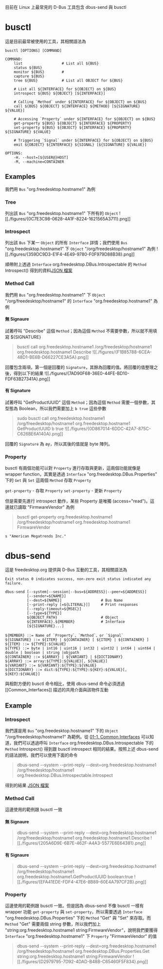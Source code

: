 目前在 Linux 上最常見的 D-Bus 工具包含 dbus-send 與 busctl

# busctl

這是目前最常被使用的工具，其相關語法為

```
busctl [OPTIONS] [COMMAND]

COMMAND:
    list                  # List all ${BUS}
    status ${BUS}
    monitor ${BUS}        # 
    capture ${BUS}
    tree ${BUS}           # List all OBJECT for ${BUS}

	# List all ${INTERFACE} for ${OBJECT} on ${BUS}
    introspect ${BUS} ${OBJECT} [${INTERFACE}]

    # Calling `Method` under ${INTERFACE} for ${OBJECT} on ${BUS}
    call ${BUS} ${OBJECT} ${INTERFACE} ${METHOD} [${SIGNATURE} ${VALUE}]

    # Accessing `Property` under ${INTERFACE} for ${OBJECT} on ${BUS}
    get-property ${BUS} ${OBJECT} ${INTERFACE} ${PROPERTY}
    set-property ${BUS} ${OBJECT} ${INTERFACE} ${PROPERTY} ${SIGNATURE} ${VALUE}

    # Triggering `Signal` under ${INTERFACE} for ${OBJECT} on ${BUS}
    emit ${OBJECT} ${INTERFACE} ${SIGNAL} [${SIGNATURE} ${VALUE}]

OPTIONS:
    -H. --host=[${USER@}HOST]
    -M, --machine=CONTAINER 
```

## Examples

我們用 `Bus` "org.freedesktop.hostname1" 為例

### Tree

列出該 `Bus` "org.freedesktop.hostname1" 下所有的 `Object`
![[./figures/{0C7E3C98-0628-4A1F-8224-1621565A3711}.png]]

### Introspect

列出該 `Bus` 下某一 `Object` 的所有 `Interface` 詳情；我們使用  `Bus` "org.freedesktop.hostname1" 下 `Object` "/org/freedesktop/hostname1" 為例
![[./figures/{359DC9D3-E1F4-4E49-9780-F0F979D88B38}.png]]

順帶附上透過 `Interface` org.freedesktop.DBus.Introspectable 的 `Method` Introspect() 得到的資料[JSON 檔案](./attachments/org.freedesktop.hostname1.json)
### Method Call

我們用 `Bus` "org.freedesktop.hostname1" 下 `Object` "/org/freedesktop/hostname1" 的 `Interface` "org.freedesktop.hostname1" 為例

#### 無 Signaure

試著呼叫 "Describe" 這個 `Method`；因為這個 `Method` 不需要參數，所以就不用填寫 ${SIGNATURE}

>  busctl call org.freedesktop.hostname1 /org/freedesktop/hostname1 org.freedesktop.hostname1 Describe
![[./figures/{F1B85788-6CEA-48D1-BE6B-D66227CE3A5A}.png]]

回覆包含兩項，第一個是回覆的 `Signature`，其餘為回覆的值。將回覆的值整理之後，得到以下的結果
![[./figures/{7AD90F68-36E0-44FE-BD10-FDF63B27341A}.png]]

#### 有 Signature

試著呼叫 "GetProductUUID" 這個 `Method`；因為這個 `Method` 需要一個參數，其型態為 Boolean，所以我們需要加上 `b true` 這些參數

> sudo busctl call org.freedesktop.hostname1 /org/freedesktop/hostname1 org.freedesktop.hostname1 GetProductUUID b true
![[./figures/{0D867014-6DDC-42A7-875C-C626BE6A140A}.png]]

回覆的 `Signature` 為 ay，所以其後的值就是 byte 陣列。

### Property

busctl 有兩個功能可以對 `Property` 進行存取與更新，這兩個功能就像是 wrapper function，其實是透過 `Interface` "org.freedesktop.DBus.Properties" 下的 `Get` 與 `Set` 這兩個 `Method` 存取 `Property`

`get-property` - 存取 `Property` 
`set-property` - 更新 `Property` 

但是需要先進行 introspect 動作，某些 Property 是唯獨 (access="read")。這邊就已讀取 "FirmwareVendor" 為例

> busctl get-property org.freedesktop.hostname1 /org/freedesktop/hostname1 org.freedesktop.hostname1 FirmwareVendor
```
s "American Megatrends Inc."
```



# dbus-send

這是 freedesktop.org 提供與 D-Bus 互動的工具，其相關語法為

```
Exit status 0 indicates success, non-zero exit status indicated any failure.

dbus-send [--system|--session|--bus=${ADDRESS}|--peer=${ADDRESS}] 
          [--sender=${NAME}] 
          [--dest=${NAME}]                  # Bus Name
          [--print-reply [=${LITERAL}]]     # Print responses
          [--reply-timeout=${MSEC}] 
          [--type=${TYPE}] 
          ${OBJECT_PATH}                    # Object
          ${INTERFACE}.${MEMBER}            # Interface
          [${SIGNATURE}...]

${MEMBER} ::= Name of `Property`、`Method`、or `Signal`
${SIGNATURE} ::= ${ITEM} | ${CONTAINER} [ ${ITEM} | ${CONTAINER} ]
${ITEM} ::= ${TYPE}:${VALUE}
${TYPE} ::= byte | int16 | uint16 | int32 | uint32 | int64 | uint64 | double | boolean | string |objpath
${CONTAINER} ::= ${ARRAY} | ${VARIANT} | ${DICTIONARY}
${ARRAY} ::= array:${TYPE}:${VALUE}[, ${VALUE}]
${VARIANT} ::= ${VARIANT}:${TYPE}:${VALUE}
${DICTIONARY} ::= dict:${TYPE}:${TYPE}:${KEY}:${VALUE}[, ${KEY}:${VALUE}]
```

與相對方便的 busctl 命令相比，使用 dbus-send 命令必須透過 [[Common_Interfaces]] 描述的共用介面與該物件互動
## Example 

### Introspect

我們還是用 `Bus` "org.freedesktop.hostname1" 下的 `Object` "/org/freedesktop/hostname1" 為範例。從 [01-1. Common Interfaces](Common_Interfaces.md) 可以知道，我們可以透過呼叫 `Interface` org.freedesktop.DBus.Introspectable 下的 `Method` Introspect() 得到跟 busctl introspect 相同的結果。按照上述 dbus-send 的語法說明，我們可以使用下面的命令

> dbus-send --system --print-reply --dest=org.freedesktop.hostname1  /org/freedesktop/hostname1 org.freedesktop.DBus.Introspectable.Introspect

得到的結果 [JSON 檔案](./attachments/org.freedesktop.hostname1_2.json) 
### Method Call

這邊使用的範例跟 busctl 一致
#### 無 Signaure

> dbus-send --system --print-reply --dest=org.freedesktop.hostname1 /org/freedesktop/hostname1 org.freedesktop.hostname1.Describe
![[./figures/{205A6D9E-6B7E-462F-A4A3-5577E6E64381}.png]]
#### 有 Signaure

>  dbus-send --system --print-reply --dest=org.freedesktop.hostname1 /org/freedesktop/hostname1 org.freedesktop.hostname1.GetProductUUID boolean:true
![[./figures/{EFA41EDE-FDF4-47E6-8B89-60E4A797CF2B}.png]]

### Property 

這邊使用的範例跟 busctl 一致。但是因為 dbus-send 不像 busctl 一樣有 wrapper 功能 `get-property` 與 `set-property`，所以需要透過 `Interface` "org.freedesktop.DBus.Properties" 下的 `Method` "Get" 與 "Set" 來存取。而 `Method` "Get" 需要兩個 string 參數，所以我們加上 "string:org.freedesktop.hostname1 string:FirmwareVendor"，說明我們要獲得 `Interface` "org.freedesktop.hostname1" 下 `Property` "FirmwareVendor" 的值

> dbus-send --system --print-reply --dest=org.freedesktop.hostname1 /org/freedesktop/hostname1 org.freedesktop.DBus.Properties.Get string:org.freedesktop.hostname1 string:FirmwareVendor
![[./figures/{D2979795-7D92-4DAD-B48B-C65460F5F834}.png]]